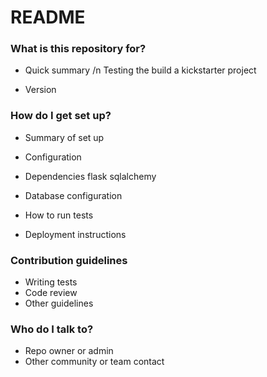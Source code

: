# README #

### What is this repository for? ###

* Quick summary /n
Testing the build a kickstarter project

* Version


### How do I get set up? ###

* Summary of set up
* Configuration
* Dependencies
flask
sqlalchemy

* Database configuration

* How to run tests
* Deployment instructions

### Contribution guidelines ###

* Writing tests
* Code review
* Other guidelines

### Who do I talk to? ###

* Repo owner or admin
* Other community or team contact